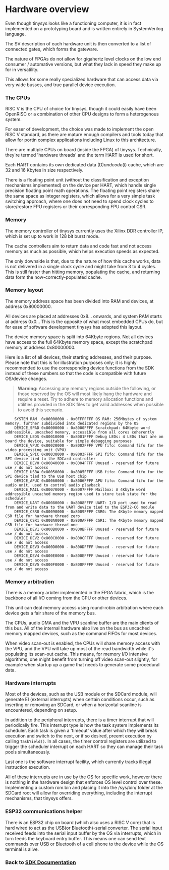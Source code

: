 # Hardware overview
Even though tinysys looks like a functioning computer, it is in fact implemented on a prototyping board and is written entirely in SystemVerilog language.

The SV description of each hardware unit is then converted to a list of connected gates, which forms the gateware.

The nature of FPGAs do not allow for gigahertz level clocks on the low end consumer / automative versions, but what they lack in speed they make up for in versatility.

This allows for some really specialized hardware that can access data via very wide busses, and true parallel device execution.

### The CPUs
RISC V is the CPU of choice for tinysys, though it could easily have been OpenRISC or a combination of other CPU designs to form a heterogenous system.

For easer of development, the choice was made to implement the open RISC V standard, as there are mature enough compilers and tools today that allow for portin complex applications including Linux to this architecture.

There are multiple CPUs on board (inside the FPGA) of tinysys. Technically, they're termed 'hardware threads' and the term HART is used for short.

Each HART contains its own dedicated data (D$) and code (I$) cache, which are 32 and 16 Kbytes in size respectively.

There is a floating point unit (without the classification and exception mechanisms implemented) on the device per HART, which handle single precision floating point math operations. The floating point registers share the same space as integer registers, which allows for a very simple task switching approach, where one does not need to spend clock cycles to store/restore FPU registers or their corresponding FPU control CSR.

### Memory
The memory controller of tinysys currently uses the Xilinx DDR controller IP, which is set up to work in 128 bit burst mode.

The cache controllers aim to return data and code fast and not access memory as much as possible, which helps execution speeds as expected.

The only downside is that, due to the nature of how this cache works, data is not delivered in a single clock cycle and might take from 3 to 4 cycles. This is still faster than hitting memory, populating the cache, and returning data form the now-correctly-populated cache.

### Memory layout

The memory address space has been divided into RAM and devices, at address 0x80000000.

All devices are placed at addresses 0x8... onwards, and system RAM starts at address 0x0... This is the opposite of what most embedded CPUs do, but for ease of software development tinysys has adopted this layout.

The device memory space is split into 64Kbyte regions. Not all devices have access to the full 64Kbyte memory space, except the scratchpad memory at address 0x80000000.

Here is a list of all devices, their starting addresses, and their purpose. Please note that this is for illustration purposes only; it is highly recommended to use the corresponding device functions from the SDK instead of these numbers so that the code is compatible with future OS/device changes.

> **Warning:** Accessing any memory regions outside the following, or those reserved by the OS will most likely hang the hardware and require a reset. Try to adhere to memory allocation functions and utilities provided in the SDK files to get valid addresses when possible to avoid this scenario.

```
	SYSTEM_RAM  0x00000000 - 0x0FFFFFFF OS RAM: 256Mbytes of system memory, further subdivided into dedicated regions by the OS
	DEVICE_SPAD 0x80000000 - 0x8000FFFF Scratchpad: 64Kbyte word addressible, uncached memory, accessible from all cores coherently
	DEVICE_LEDS 0x80010000 - 0x8001FFFF Debug LEDs: 4 LEDs that are on board the device, suitable for simple debugging purposes
	DEVICE_VPUC 0x80020000 - 0x8002FFFF VPU fifo: Command fifo for the video processing unit (VPU)
	DEVICE_SPIC 0x80030000 - 0x8003FFFF SPI fifo: Command fifo for the SPI device tied to the SDCard controller
	DEVICE_DEV0 0x80040000 - 0x8004FFFF Unused - reserved for future use / do not access
	DEVICE_USBA 0x80050000 - 0x8005FFFF USB fifo: Command fifo for the SPI device tied to the USB host chip
	DEVICE_APUC 0x80060000 - 0x8006FFFF APU fifo: Command fifo for the audio unit, used to control audio playback
	DEVICE_MAIL 0x80070000 - 0x8007FFFF Mailbox: A 4Kbyte word addressible uncached memory region used to store task state for the scheduler
	DEVICE_UART 0x80080000 - 0x8008FFFF UART: I/O port used to read from and write data to the UART device tied to the ESP32-C6 module
	DEVICE_CSR0 0x80090000 - 0x8009FFFF CSR0: The 4Kbyte memory mapped CSR file for hardware thread zero
	DEVICE_CSR1 0x800A0000 - 0x800AFFFF CSR1: The 4Kbyte memory mapped CSR file for hardware thread one
	DEVICE_DEV1 0x800B0000 - 0x800BFFFF Unused - reserved for future use / do not access
	DEVICE_DEV2 0x800C0000 - 0x800CFFFF Unused - reserved for future use / do not access
	DEVICE_DEV3 0x800D0000 - 0x800DFFFF Unused - reserved for future use / do not access
	DEVICE_DEV4 0x800E0000 - 0x800EFFFF Unused - reserved for future use / do not access
	DEVICE_DEV5 0x800F0000 - 0x800FFFFF Unused - reserved for future use / do not access
```

### Memory arbitration
There is a memory arbiter implemented in the FPGA fabric, which is the backbone of all I/O coming from the CPU or other devices.

This unit can deal memory access using round-robin arbitration where each device gets a fair share of the memory bus.

The CPUs, audio DMA and the VPU scanline buffer are the main clients of this bus. All of the internal hardware also live on the bus as uncached memory mapped devices, such as the command FIFOs for most devices.

When video scan-out is enabled, the CPUs will share memory access with the VPU, and the VPU will take up most of the read bandwidth while it's populating its scan-out cache. This means, for memory I/O intensive algorithms, one might benefit from turning off video scan-out slightly, for example when startup up a game that needs to generate some procedural data.

### Hardware interrupts
Most of the devices, such as the USB module or the SDCard module, will generate EI (external interrupts) when certain conditions occur, such as inserting or removing an SDCard, or when a horizontal scanline is encountered, depending on setup.

In addition to the peripheral interrupts, there is a timer interrupt that will periodically fire. This interrupt type is how the task system implements its scheduler. Each task is given a 'timeout' value after which they will break execution and switch to the next, or if so desired, preemt execution by calling `TaskYield()`. In all cases, the timer control registers are utilized to trigger the scheduler interrupt on each HART so they can manage their task pools simultaneously.

Last one is the software interrupt facility, which currently tracks illegal instruction execution.

All of these interrupts are in use by the OS for specific work, however there is nothing in the hardware design that enforces OS level control over these. Implementing a custom rom.bin and placing it into the /sys/bin/ folder at the SDCard root will allow for overriding everything, including the interrupt mechanisms, that tinysys offers.

### ESP32 communications helper
There is an ESP32 chip on board (which also uses a RISC V core) that is hard wired to act as the USB(or Bluetooth)-serial converter. The serial input received feeds into the serial input buffer by the OS via interrupts, which in turn feeds the keyboard entry buffer. This means one can send text commands over USB or Bluetooth of a cell phone to the device while the OS terminal is alive.

### Back to [SDK Documentation](README.md)